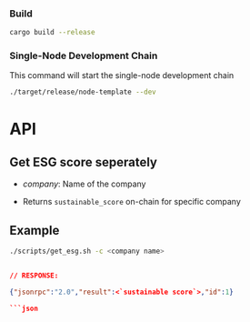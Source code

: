 
### Build


```sh
cargo build --release
```



### Single-Node Development Chain

This command will start the single-node development chain

```bash
./target/release/node-template --dev
```

# API

## Get ESG score seperately


- *company*: Name of the company

- Returns `sustainable_score` on-chain for specific company

## Example

```bash
./scripts/get_esg.sh -c <company name>
```
```json

// RESPONSE:

{"jsonrpc":"2.0","result":<`sustainable score`>,"id":1}

```json
